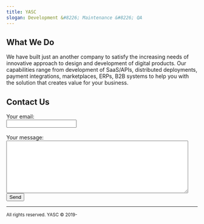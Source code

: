 ```yaml
---
title: YASC
slogan: Development &#8226; Maintenance &#8226; QA 
---
```


## What We Do 

We have built just an another company to satisfy the increasing needs of innovative approach to design and development of digital products. Our capabilities range from development of SaaS/APIs, distributed deployments, payment integrations, marketplaces, ERPs, B2B systems to help you with the solution that creates value for your business.

## Contact Us

<form
  action="https://formspree.io/xgeozyjb"
  method="POST"
>
  <label>
    Your email:<br/>
    <input type="text" name="_replyto">
  </label><br/><br/>
  <label>
    Your message:<br/>
    <textarea name="message" style="margin: 0px; width: 95%; max-width:539px; height: 138px;"></textarea>
  </label>

  <br/>
  <button type="submit">Send</button>
</form>

<hr/>
<p><small>All rights reserved. YASC &copy; 2019-<script>document.write(new Date().getFullYear()+1)</script></small></p>
